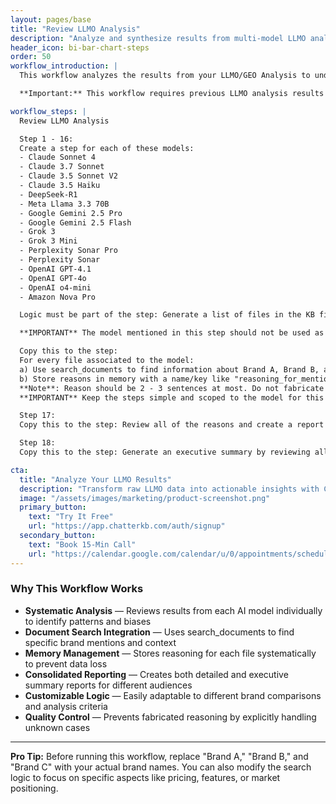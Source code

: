 ```yaml
---
layout: pages/base
title: "Review LLMO Analysis"
description: "Analyze and synthesize results from multi-model LLMO analysis to understand brand mention patterns and reasoning."
header_icon: bi-bar-chart-steps
order: 50
workflow_introduction: |
  This workflow analyzes the results from your LLMO/GEO Analysis to understand why certain brands are mentioned before others. You'll need to customize the brand names and logic to match what you're testing - replace "Brand A," "Brand B," and "Brand C" with your actual brand names or competitors you want to analyze.

  **Important:** This workflow requires previous LLMO analysis results in your knowledge base and the LLMO/GEO tool enabled in your KB settings.

workflow_steps: |
  Review LLMO Analysis

  Step 1 - 16:
  Create a step for each of these models:
  - Claude Sonnet 4
  - Claude 3.7 Sonnet
  - Claude 3.5 Sonnet V2
  - Claude 3.5 Haiku
  - DeepSeek-R1
  - Meta Llama 3.3 70B
  - Google Gemini 2.5 Pro
  - Google Gemini 2.5 Flash
  - Grok 3
  - Grok 3 Mini
  - Perplexity Sonar Pro
  - Perplexity Sonar
  - OpenAI GPT-4.1
  - OpenAI GPT-4o
  - OpenAI o4-mini
  - Amazon Nova Pro

  Logic must be part of the step: Generate a list of files in the KB filtered using model's name and scoped to the step dot not include file with the name "llmo_results_".

  **IMPORTANT** The model mentioned in this step should not be used as the step's model. Use the default one instead. It is only to be used for the prompt in the step.

  Copy this to the step:
  For every file associated to the model:
  a) Use search_documents to find information about Brand A, Brand B, and Brand C. You are looking for reasons why Brand A and Brand B are mentioned before Brand C.  
  b) Store reasons in memory with a name/key like "reasoning_for_mention_{{name of the file}}" also, store it as an md file in the KB.  
  **Note**: Reason should be 2 - 3 sentences at most. Do not fabricate a reason. If unknown, save "Cannot determine reason." in the memory and file.
  **IMPORTANT** Keep the steps simple and scoped to the model for this step (e.g. for each file: search_documents, analyze results, save to file)

  Step 17:
  Copy this to the step: Review all of the reasons and create a report detailing why Brand A, and Brand B, are mentioned before Brand C. Store this to an md file called "detailed_report_reasoning.md"

  Step 18:
  Copy this to the step: Generate an executive summary by reviewing all of the reasons and create a report detailing why Brand A and Brand B are mentioned before Brand C. Store this to an md file called "executing_summary_reasoning.md"

cta:
  title: "Analyze Your LLMO Results"
  description: "Transform raw LLMO data into actionable insights with ChatterKB's intelligent analysis workflows."
  image: "/assets/images/marketing/product-screenshot.png"
  primary_button:
    text: "Try It Free"
    url: "https://app.chatterkb.com/auth/signup"
  secondary_button:
    text: "Book 15-Min Call"
    url: "https://calendar.google.com/calendar/u/0/appointments/schedules/AcZssZ0oYQ10osj27ugUfwOrSoV893uJ-kWPhIKNBhII5bTlwc3j6HdkEunH29TciGeOttFjfxqEn92O"
---
```


### Why This Workflow Works

- **Systematic Analysis** — Reviews results from each AI model individually to identify patterns and biases
- **Document Search Integration** — Uses search_documents to find specific brand mentions and context
- **Memory Management** — Stores reasoning for each file systematically to prevent data loss
- **Consolidated Reporting** — Creates both detailed and executive summary reports for different audiences
- **Customizable Logic** — Easily adaptable to different brand comparisons and analysis criteria
- **Quality Control** — Prevents fabricated reasoning by explicitly handling unknown cases

---

**Pro Tip:** Before running this workflow, replace "Brand A," "Brand B," and "Brand C" with your actual brand names. You can also modify the search logic to focus on specific aspects like pricing, features, or market positioning. 